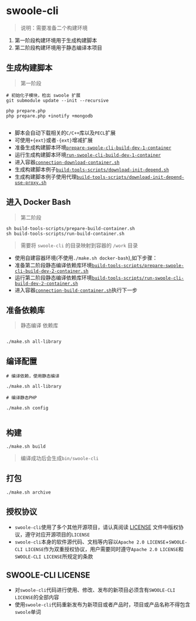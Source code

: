 # swoole-cli

> 说明：需要准备二个构建环境

1. 第一阶段构建环境用于生成构建脚本
1. 第二阶段构建环境用于静态编译本项目


## 生成构建脚本

> 第一阶段

```shell
# 初始化子模块，检出 swoole 扩展
git submodule update --init --recursive

php prepare.php
php prepare.php +inotify +mongodb


```

* 脚本会自动下载相关的`C/C++`库以及`PECL`扩展
* 可使用`+{ext}`或者`-{ext}`增减扩展
* 准备生成构建脚本环境[`prepare-swoole-cli-build-dev-1-container`](build-tools-scripts/prepare-swoole-cli-build-dev-1-container.sh)
* 运行生成构建脚本环境[`run-swoole-cli-build-dev-1-container`](build-tools-scripts/run-swoole-cli-build-dev-1-container.sh)
* 进入容器[`connection-download-container.sh`](build-tools-scripts/connection-download-container.sh)
* 生成构建脚本例子[`build-tools-scripts/download-init-depend.sh`](build-tools-scripts/download-init-depend.sh)
* 生成构建脚本例子使用代理[`build-tools-scripts/download-init-depend-use-proxy.sh`](build-tools-scripts/download-init-depend-use-proxy.sh)

## 进入 Docker Bash

> 第二阶段

```shell
sh build-tools-scripts/prepare-build-container.sh
sh build-tools-scripts/run-build-container.sh

```

> 需要将 `swoole-cli` 的目录映射到容器的 `/work` 目录

* 使用自建容器环境(不使用`./make.sh docker-bash`),如下步骤：
* 准备第二阶段静态编译依赖库环境[`build-tools-scripts/prepare-swoole-cli-build-dev-2-container.sh`](build-tools-scripts/prepare-swoole-cli-build-dev-2-container.sh)
* 运行第二阶段静态编译依赖库环境[`build-tools-scripts/run-swoole-cli-build-dev-2-container.sh`](build-tools-scripts/download-init-depend-use-proxy.sh)
* 进入容器[`connection-build-container.sh`](build-tools-scripts/connection-build-container.sh)执行下一步


## 准备依赖库

> 静态编译 依赖库

```shell

./make.sh all-library

```

## 编译配置

```shell
# 编译依赖，使用静态编译

./make.sh all-library

# 编译静态PHP

./make.sh config


```

## 构建

```shell
./make.sh build
```

> 编译成功后会生成`bin/swoole-cli`

## 打包

```shell
./make.sh archive
```

## 授权协议

* `swoole-cli`使用了多个其他开源项目，请认真阅读 [LICENSE](bin/LICENSE) 文件中版权协议，遵守对应开源项目的`LICENSE`
* `swoole-cli`本身的软件源代码、文档等内容以`Apache 2.0 LICENSE`+`SWOOLE-CLI LICENSE`作为双重授权协议，用户需要同时遵守`Apache 2.0 LICENSE`和`SWOOLE-CLI LICENSE`所规定的条款

## SWOOLE-CLI LICENSE

* 对`swoole-cli`代码进行使用、修改、发布的新项目必须含有`SWOOLE-CLI LICENSE`的全部内容
* 使用`swoole-cli`代码重新发布为新项目或者产品时，项目或产品名称不得包含`swoole`单词

